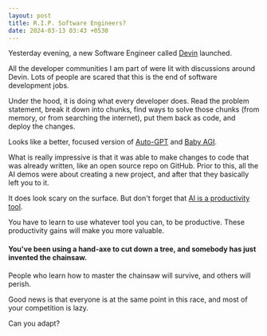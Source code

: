 ```yaml
---
layout: post
title: R.I.P. Software Engineers?
date: 2024-03-13 03:43 +0530
---
```


<!-- How do you react to a change? -->

Yesterday evening, a new Software Engineer called [Devin](https://twitter.com/cognition_labs/status/1767548763134964000) launched.

All the developer communities I am part of were lit with discussions around Devin. Lots of people are scared that this is the end of software development jobs.

Under the hood, it is doing what every developer does. Read the problem statement, break it down into chunks, find ways to solve those chunks (from memory, or from searching the internet), put them back as code, and deploy the changes.

Looks like a better, focused version of [Auto-GPT](https://github.com/Significant-Gravitas/AutoGPT) and [Baby AGI](https://github.com/yoheinakajima/babyagi).

What is really impressive is that it was able to make changes to code that was already written, like an open source repo on GitHub. Prior to this, all the AI demos were about creating a new project, and after that they basically left you to it.

It does look scary on the surface. But don't forget that [AI is a productivity tool](/ai-taking-jobs).

You have to learn to use whatever tool you can, to be productive. These productivity gains will make you more valuable.

#### **You've been using a hand-axe to cut down a tree, and somebody has just invented the chainsaw.**

People who learn how to master the chainsaw will survive, and others will perish.

Good news is that everyone is at the same point in this race, and most of your competition is lazy.

Can you adapt?